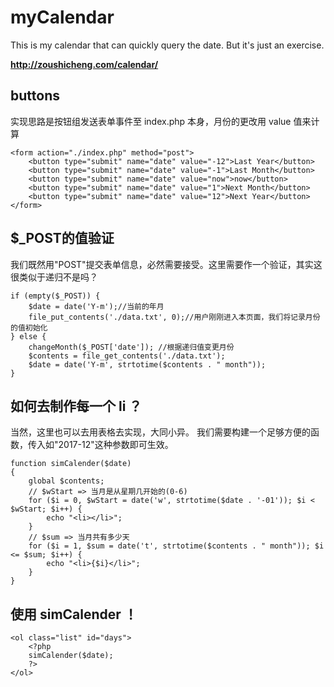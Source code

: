 # myCalendar
This is my calendar that can quickly query the date.  But it's just an exercise.

**<http://zoushicheng.com/calendar/>**

## buttons
实现思路是按钮组发送表单事件至 index.php 本身，月份的更改用 value 值来计算

    <form action="./index.php" method="post">
        <button type="submit" name="date" value="-12">Last Year</button>
        <button type="submit" name="date" value="-1">Last Month</button>
        <button type="submit" name="date" value="now">now</button>
        <button type="submit" name="date" value="1">Next Month</button>
        <button type="submit" name="date" value="12">Next Year</button>
    </form>
    
## $_POST的值验证
我们既然用"POST"提交表单信息，必然需要接受。这里需要作一个验证，其实这很类似于递归不是吗？

    if (empty($_POST)) {
        $date = date('Y-m');//当前的年月
        file_put_contents('./data.txt', 0);//用户刚刚进入本页面，我们将记录月份的值初始化
    } else {
        changeMonth($_POST['date']); //根据递归值变更月份
        $contents = file_get_contents('./data.txt');
        $date = date('Y-m', strtotime($contents . " month"));
    }
    
## 如何去制作每一个 li ？
当然，这里也可以去用表格去实现，大同小异。
我们需要构建一个足够方便的函数，传入如"2017-12"这种参数即可生效。

    function simCalender($date)
    {
        global $contents;
        // $wStart => 当月是从星期几开始的(0-6)
        for ($i = 0, $wStart = date('w', strtotime($date . '-01')); $i < $wStart; $i++) {
            echo "<li></li>";
        }
        // $sum => 当月共有多少天
        for ($i = 1, $sum = date('t', strtotime($contents . " month")); $i <= $sum; $i++) {
            echo "<li>{$i}</li>";
        }
    }
    
## 使用 simCalender ！
    
    <ol class="list" id="days">
        <?php
        simCalender($date);
        ?>
    </ol>